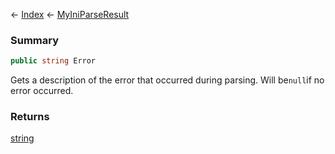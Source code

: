 ← [Index](Api-Index) ← [MyIniParseResult](VRage.Game.ModAPI.Ingame.Utilities.MyIniParseResult)

### Summary

```csharp
public string Error
```

Gets a description of the error that occurred during parsing. Will be`null`if no error occurred.

### Returns

[string](https://docs.microsoft.com/en-us/dotnet/api/system.string?view=netframework-4.6)

